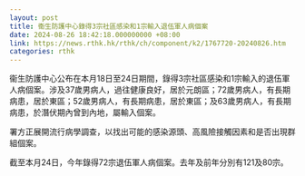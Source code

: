 ```yaml
---
layout: post
title: 衞生防護中心錄得3宗社區感染和1宗輸入退伍軍人病個案
date: 2024-08-26 18:42:18.000000000 +08:00
link: https://news.rthk.hk/rthk/ch/component/k2/1767720-20240826.htm
categories: rthk
---
```


衞生防護中心公布在本月18日至24日期間，錄得3宗社區感染和1宗輸入的退伍軍人病個案。涉及37歲男病人，過往健康良好，居於元朗區；72歲男病人，有長期病患，居於東區；52歲男病人，有長期病患，居於東區；及63歲男病人，有長期病患，於潛伏期內曾到內地，屬輸入個案。
 
署方正展開流行病學調查，以找出可能的感染源頭、高風險接觸因素和是否出現群組個案。
 
截至本月24日，今年錄得72宗退伍軍人病個案。去年及前年分別有121及80宗。
